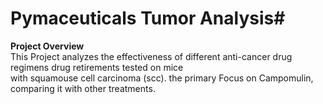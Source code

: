 # Pymaceuticals Tumor Analysis#
**Project Overview**  
This Project analyzes the effectiveness of different anti-cancer drug regimens drug retirements tested on mice  
with squamouse cell carcinoma (scc). the primary Focus on Campomulin, comparing it with other treatments.
